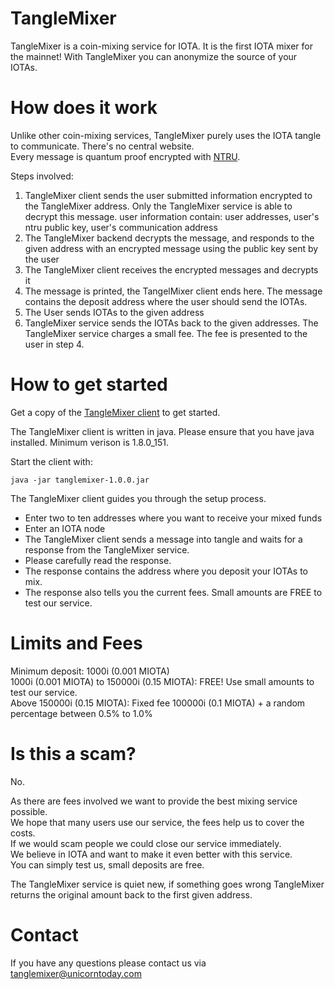 # TangleMixer
TangleMixer is a coin-mixing service for IOTA. It is the first IOTA mixer for the mainnet! With TangleMixer you can anonymize the source of your IOTAs.

# How does it work
Unlike other coin-mixing services, TangleMixer purely uses the IOTA tangle to communicate. There's no central website.<br />
Every message is quantum proof encrypted with [NTRU](https://github.com/NTRUOpenSourceProject).

Steps involved:
1. TangleMixer client sends the user submitted information encrypted to the TangleMixer address. Only the TangleMixer service is able to decrypt this message.
    user information contain: user addresses, user's ntru public key, user's communication address
2. The TangleMixer backend decrypts the message, and responds to the given address with an encrypted message using the public key sent by the user
3. The TangleMixer client receives the encrypted messages and decrypts it
4. The message is printed, the TangelMixer client ends here. The message contains the deposit address where the user should send the IOTAs.
5. The User sends IOTAs to the given address
6. TangleMixer service sends the IOTAs back to the given addresses. The TangleMixer service charges a small fee. The fee is presented to the user in step 4.

# How to get started
Get a copy of the [TangleMixer client](https://github.com/tanglemixer/tanglemixer/releases) to get started.

The TangleMixer client is written in java. Please ensure that you have java installed. Minimum verison is 1.8.0_151.

Start the client with:

```
java -jar tanglemixer-1.0.0.jar

```

The TangleMixer client guides you through the setup process.

- Enter two to ten addresses where you want to receive your mixed funds
- Enter an IOTA node
- The TangleMixer client sends a message into tangle and waits for a response from the TangleMixer service.
- Please carefully read the response.
- The response contains the address where you deposit your IOTAs to mix. 
- The response also tells you the current fees. Small amounts are FREE to test our service.

# Limits and Fees
Minimum deposit: 1000i (0.001 MIOTA) <br />
1000i (0.001 MIOTA) to 150000i (0.15 MIOTA): FREE! Use small amounts to test our service. <br />
Above 150000i (0.15 MIOTA): Fixed fee 100000i (0.1 MIOTA) + a random percentage between 0.5% to 1.0% <br />


# Is this a scam?
No.

As there are fees involved we want to provide the best mixing service possible. <br />
We hope that many users use our service, the fees help us to cover the costs. <br />
If we would scam people we could close our service immediately.  <br />
We believe in IOTA and want to make it even better with this service. <br/>
You can simply test us, small deposits are free.  

The TangleMixer service is quiet new, if something goes wrong TangleMixer returns the original amount back to the first given address.

# Contact
If you have any questions  please contact us via tanglemixer@unicorntoday.com <br />

